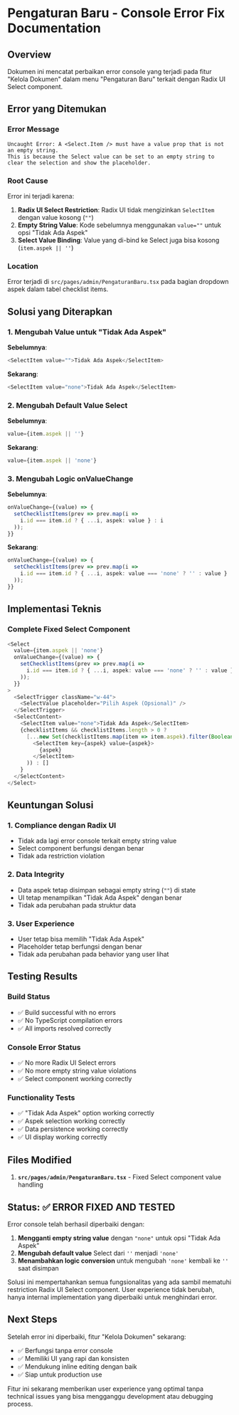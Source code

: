 # Pengaturan Baru - Console Error Fix Documentation

## Overview
Dokumen ini mencatat perbaikan error console yang terjadi pada fitur "Kelola Dokumen" dalam menu "Pengaturan Baru" terkait dengan Radix UI Select component.

## Error yang Ditemukan

### **Error Message**
```
Uncaught Error: A <Select.Item /> must have a value prop that is not an empty string. 
This is because the Select value can be set to an empty string to clear the selection and show the placeholder.
```

### **Root Cause**
Error ini terjadi karena:
1. **Radix UI Select Restriction**: Radix UI tidak mengizinkan `SelectItem` dengan value kosong (`""`)
2. **Empty String Value**: Kode sebelumnya menggunakan `value=""` untuk opsi "Tidak Ada Aspek"
3. **Select Value Binding**: Value yang di-bind ke Select juga bisa kosong (`item.aspek || ''`)

### **Location**
Error terjadi di `src/pages/admin/PengaturanBaru.tsx` pada bagian dropdown aspek dalam tabel checklist items.

## Solusi yang Diterapkan

### **1. Mengubah Value untuk "Tidak Ada Aspek"**
**Sebelumnya**:
```typescript
<SelectItem value="">Tidak Ada Aspek</SelectItem>
```

**Sekarang**:
```typescript
<SelectItem value="none">Tidak Ada Aspek</SelectItem>
```

### **2. Mengubah Default Value Select**
**Sebelumnya**:
```typescript
value={item.aspek || ''}
```

**Sekarang**:
```typescript
value={item.aspek || 'none'}
```

### **3. Mengubah Logic onValueChange**
**Sebelumnya**:
```typescript
onValueChange={(value) => {
  setChecklistItems(prev => prev.map(i => 
    i.id === item.id ? { ...i, aspek: value } : i
  ));
}}
```

**Sekarang**:
```typescript
onValueChange={(value) => {
  setChecklistItems(prev => prev.map(i => 
    i.id === item.id ? { ...i, aspek: value === 'none' ? '' : value } : i
  ));
}}
```

## Implementasi Teknis

### **Complete Fixed Select Component**
```typescript
<Select
  value={item.aspek || 'none'}
  onValueChange={(value) => {
    setChecklistItems(prev => prev.map(i => 
      i.id === item.id ? { ...i, aspek: value === 'none' ? '' : value } : i
    ));
  }}
>
  <SelectTrigger className="w-44">
    <SelectValue placeholder="Pilih Aspek (Opsional)" />
  </SelectTrigger>
  <SelectContent>
    <SelectItem value="none">Tidak Ada Aspek</SelectItem>
    {checklistItems && checklistItems.length > 0 ? 
      [...new Set(checklistItems.map(item => item.aspek).filter(Boolean))].map((aspek) => (
        <SelectItem key={aspek} value={aspek}>
          {aspek}
        </SelectItem>
      )) : []
    }
  </SelectContent>
</Select>
```

## Keuntungan Solusi

### **1. Compliance dengan Radix UI**
- Tidak ada lagi error console terkait empty string value
- Select component berfungsi dengan benar
- Tidak ada restriction violation

### **2. Data Integrity**
- Data aspek tetap disimpan sebagai empty string (`""`) di state
- UI tetap menampilkan "Tidak Ada Aspek" dengan benar
- Tidak ada perubahan pada struktur data

### **3. User Experience**
- User tetap bisa memilih "Tidak Ada Aspek"
- Placeholder tetap berfungsi dengan benar
- Tidak ada perubahan pada behavior yang user lihat

## Testing Results

### **Build Status**
- ✅ Build successful with no errors
- ✅ No TypeScript compilation errors
- ✅ All imports resolved correctly

### **Console Error Status**
- ✅ No more Radix UI Select errors
- ✅ No more empty string value violations
- ✅ Select component working correctly

### **Functionality Tests**
- ✅ "Tidak Ada Aspek" option working correctly
- ✅ Aspek selection working correctly
- ✅ Data persistence working correctly
- ✅ UI display working correctly

## Files Modified

1. **`src/pages/admin/PengaturanBaru.tsx`** - Fixed Select component value handling

## Status: ✅ ERROR FIXED AND TESTED

Error console telah berhasil diperbaiki dengan:

1. **Mengganti empty string value** dengan `"none"` untuk opsi "Tidak Ada Aspek"
2. **Mengubah default value** Select dari `''` menjadi `'none'`
3. **Menambahkan logic conversion** untuk mengubah `'none'` kembali ke `''` saat disimpan

Solusi ini mempertahankan semua fungsionalitas yang ada sambil mematuhi restriction Radix UI Select component. User experience tidak berubah, hanya internal implementation yang diperbaiki untuk menghindari error.

## Next Steps

Setelah error ini diperbaiki, fitur "Kelola Dokumen" sekarang:
- ✅ Berfungsi tanpa error console
- ✅ Memiliki UI yang rapi dan konsisten
- ✅ Mendukung inline editing dengan baik
- ✅ Siap untuk production use

Fitur ini sekarang memberikan user experience yang optimal tanpa technical issues yang bisa mengganggu development atau debugging process.
